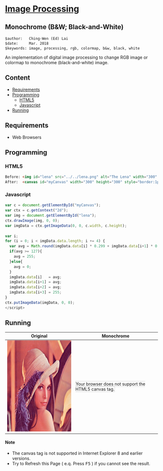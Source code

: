 # [Image Processing](../../)

## Monochrome (B&W; Black-and-White)

```
$author:   Ching-Wen (Ed) Lai           
$date:     Mar. 2018
$keywords: image, processing, rgb, colormap, b&w, black, white
```

An implementation of digital image processing to change RGB image or colormap to monochrome (black-and-white) image.

## Content

* [Requirements](#requirements)
* [Programming](#programming)
  * [HTML5](#html5)
  * [Javascript](#javascript)
* [Running](#running)

## Requirements

- Web Browsers

## Programming

### HTML5

```html
Before: <img id="lena" src="../../lena.png" alt="The Lena" width="300" height="300">
After:  <canvas id="myCanvas" width="300" height="300" style="border:1px solid #d3d3d3;"> </canvas>
```

### Javascript

```javascript
var c = document.getElementById("myCanvas");
var ctx = c.getContext("2d");
var img = document.getElementById("lena");
ctx.drawImage(img, 0, 0);
var imgData = ctx.getImageData(0, 0, c.width, c.height);

var i;
for (i = 0; i < imgData.data.length; i += 4) {
  var avg = Math.round(imgData.data[i] * 0.299 + imgData.data[i+1] * 0.587 + imgData.data[i+2] * 0.114);
  if(avg >= 127){ 
    avg = 255; 
  }else{
    avg = 0;
  }
  imgData.data[i]   = avg;
  imgData.data[i+1] = avg;
  imgData.data[i+2] = avg;
  imgData.data[i+3] = 255;
}
ctx.putImageData(imgData, 0, 0);
</script>
```

## Running

| Original | Monochrome                                   |
|----------|----------------------------------------------|
| <img id="lena" src="../../lena.png" alt="The Lena" width="300" height="300"> | <canvas id="myCanvas" width="300" height="300" style="border:1px solid #d3d3d3;"> Your browser does not support the HTML5 canvas tag.</canvas> |

<script>
var c = document.getElementById("myCanvas");
var ctx = c.getContext("2d");
var img = document.getElementById("lena");
ctx.drawImage(img, 0, 0);
var imgData = ctx.getImageData(0, 0, c.width, c.height);
// invert colors
var i;
for (i = 0; i < imgData.data.length; i += 4) {
  // 0.299r + 0.587g + 0.114b
  var avg = Math.round(imgData.data[i]*0.299+imgData.data[i+1]*0.587+imgData.data[i+2]*0.114);
  if(avg >= 127){ 
    avg = 255; 
  }else{
    avg = 0;
  }
  imgData.data[i]   = avg;
  imgData.data[i+1] = avg;
  imgData.data[i+2] = avg;
  imgData.data[i+3] = 255;
}
ctx.putImageData(imgData, 0, 0);
</script>

#### Note

- The canvas tag is not supported in Internet Explorer 8 and earlier versions.
- Try to Refresh this Page ( e.q. Press <kbd>F5</kbd> ) if you cannot see the result.
